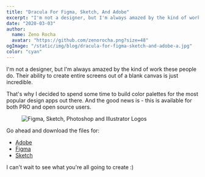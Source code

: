 ```yaml
---
title: "Dracula For Figma, Sketch, And Adobe"
excerpt: "I'm not a designer, but I'm always amazed by the kind of work these people do. Their ability to create entire screens out of a blank canvas is just incredible."
date: "2020-03-03"
author:
  name: Zeno Rocha
  avatar: "https://github.com/zenorocha.png?size=48"
ogImage: "/static/img/blog/dracula-for-figma-sketch-and-adobe-a.jpg"
color: "cyan"
---
```


I'm not a designer, but I'm always amazed by the kind of work these people do. Their ability to create entire screens out of a blank canvas is just incredible.

That's why I decided to spend some time to build color palettes for the most popular design apps out there. And the good news is - this is available for both PRO and open source users.
 
<figure>
  <img src="/static/img/blog/dracula-for-figma-sketch-and-adobe-a.jpg" alt="Figma, Sketch, Photoshop and Illustrator Logos" />
</figure>

Go ahead and download the files for:
* [Adobe](/adobe)
* [Figma](/figma)
* [Sketch](/sketch)

I can't wait to see what you're all going to create :)